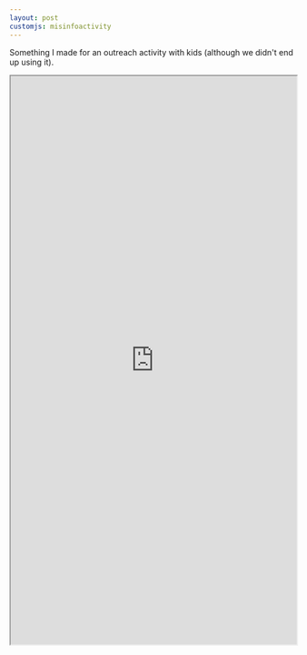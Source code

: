 ```yaml
---
layout: post
customjs: misinfoactivity
---
```

Something I made for an outreach activity with kids (although we didn't end up using it).

<iframe height="800"
        src="https://liqiantay.github.io/misinfoactivity/" style="width:100%; height:1000px;" ></iframe> 
